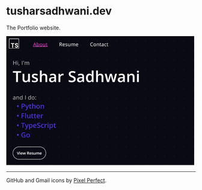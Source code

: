 # tusharsadhwani.dev

The Portfolio website.

<img src="./assets/images/preview.png" title="Demo" alt="Demo" width="500">

---

GitHub and Gmail icons by [Pixel Perfect](https://icon54.com/).
